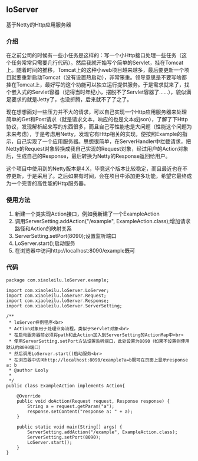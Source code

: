 ## loServer

基于Netty的Http应用服务器

### 介绍
在之前公司的时候有一些小任务是这样的：写一个小Http接口处理一些任务（这个任务常常只需要几行代码）。然后我就开始写个简单的Servlet，挂在Tomcat上。随着时间的推移，Tomcat上的这种小web项目越来越多，最后要更新一个项目就要重新启动Tomcat（没有设置热启动），非常笨重。领导意思是不要写啥都挂在Tomcat上，最好写的这个功能可以独立运行提供服务。于是需求就来了，找个嵌入式的Servlet容器（记得当时年纪小，摆脱不了Servlet容器了……），貌似满足要求的就是Jetty了，也没折腾，后来就不了了之了。

现在想想面对一些压力并不大的请求，可以自己实现一个Http应用服务器来处理简单的Get和Post请求（就是请求文本，响应的也是文本或json），了解了下Http协议，发现解析起来写的东西很多，而且自己写性能也是大问题（性能这个问题为未来考虑），于是考虑用Netty，发现它有Http相关的实现，便按照Example的指示，自己实现了一个应用服务器。思想很简单，在ServerHandler中拦截请求，把Netty的Request对象转换成我自己实现的Request对象，经过用户的Action对象后，生成自己的Response，最后转换为Netty的Response返回给用户。

这个项目中使用到的Netty版本是4.X，毕竟这个版本比较稳定，而且最近也在不停更新，于是采用了。之后如果有时间，会在项目中添加更多功能，希望它最终成为一个完善的高性能的Http服务器。

### 使用方法
1. 新建一个类实现Action接口，例如我新建了一个ExampleAction
2. 调用ServerSetting.addAction("/example", ExampleAction.class);增加请求路径和Action的映射关系
3. ServerSetting.setPort(8090);设置监听端口
4. LoServer.start();启动服务
5. 在浏览器中访问http://localhost:8090/example既可

### 代码

	package com.xiaoleilu.loServer.example;

	import com.xiaoleilu.loServer.LoServer;
	import com.xiaoleilu.loServer.Request;
	import com.xiaoleilu.loServer.Response;
	import com.xiaoleilu.loServer.ServerSetting;

	/**
	 * loServer样例程序<br>
	 * Action对象用于处理业务流程，类似于Servlet对象<br>
	 * 在启动服务器前必须将path和此Action加入到ServerSetting的ActionMap中<br>
	 * 使用ServerSetting.setPort方法设置监听端口，此处设置为8090（如果不设置则使用默认的8090端口）
	 * 然后调用LoServer.start()启动服务<br>
	 * 在浏览器中访问http://localhost:8090/example?a=b既可在页面上显示response a: b
	 * @author Looly
	 *
	 */
	public class ExampleAction implements Action{

		@Override
		public void doAction(Request request, Response response) {
			String a = request.getParam("a");
			response.setContent("response a: " + a);
		}

		public static void main(String[] args) {
			ServerSetting.addAction("/example", ExampleAction.class);
			ServerSetting.setPort(8090);
			LoServer.start();
		}
	}
